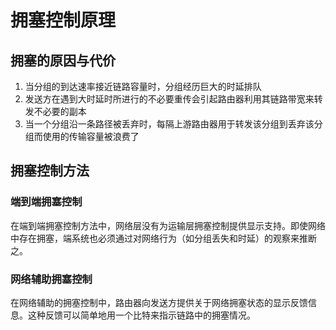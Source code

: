 # 拥塞控制原理

## 拥塞的原因与代价

1. 当分组的到达速率接近链路容量时，分组经历巨大的时延排队
2. 发送方在遇到大时延时所进行的不必要重传会引起路由器利用其链路带宽来转发不必要的副本
3. 当一个分组沿一条路径被丢弃时，每隔上游路由器用于转发该分组到丢弃该分组而使用的传输容量被浪费了

## 拥塞控制方法

### 端到端拥塞控制

在端到端拥塞控制方法中，网络层没有为运输层拥塞控制提供显示支持。即使网络中存在拥塞，端系统也必须通过对网络行为（如分组丢失和时延）的观察来推断之。

### 网络辅助拥塞控制

在网络辅助的拥塞控制中，路由器向发送方提供关于网络拥塞状态的显示反馈信息。这种反馈可以简单地用一个比特来指示链路中的拥塞情况。
